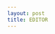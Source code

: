 ```yaml
---
layout: post
title: EDITOR
---
```


<script src="/website/code/super-build-ckeditor.min.js"></script> 
<div id="editor"></div>
    <script>
        ClassicEditor
            .create( document.querySelector('#editor') )
            .catch( error => {
                console.error( error );
            } );
    </script>
